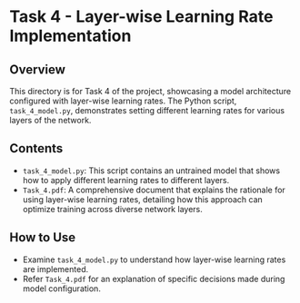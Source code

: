 # Task 4 - Layer-wise Learning Rate Implementation

## Overview
This directory is for Task 4 of the project, showcasing a model architecture configured with layer-wise learning rates. The Python script, `task_4_model.py`, demonstrates setting different learning rates for various layers of the network.

## Contents
- `task_4_model.py`: This script contains an untrained model that shows how to apply different learning rates to different layers.
- `Task_4.pdf`: A comprehensive document that explains the rationale for using layer-wise learning rates, detailing how this approach can optimize training across diverse network layers.

## How to Use
- Examine `task_4_model.py` to understand how layer-wise learning rates are implemented.
- Refer `Task_4.pdf` for an explanation of specific decisions made during model configuration.

